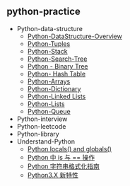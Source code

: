 ## python-practice

- Python-data-structure
    - [Python-DataStructure-Overview](https://github.com/loulan-D/python-practice/blob/master/python-data-structure/Data%20Structure%20Overview.ipynb)
    - [Python-Tuples](https://github.com/loulan-D/python-practice/blob/master/python-data-structure/Python-Tuples.ipynb)
    - [Python-Stack](https://github.com/loulan-D/python-practice/blob/master/python-data-structure/Python-Stack.ipynb)
    - [Python-Search-Tree](https://github.com/loulan-D/python-practice/blob/master/python-data-structure/Python-Search%20Tree.ipynb)
    - [Python - Binary Tree](https://github.com/loulan-D/python-practice/blob/master/python-data-structure/Python%20-%20Binary%20Tree.ipynb)
    - [Python- Hash Table](https://github.com/loulan-D/python-practice/blob/master/python-data-structure/Python-%20Hash%20Table.ipynb)
    - [Python-Arrays](https://github.com/loulan-D/python-practice/blob/master/python-data-structure/Python-Arrays.ipynb)
    - [Python-Dictionary](https://github.com/loulan-D/python-practice/blob/master/python-data-structure/Python-Dictionary.ipynb)
    - [Python-Linked Lists](https://github.com/loulan-D/python-practice/blob/master/python-data-structure/Python-Linked%20Lists.ipynb)
    - [Python-Lists](https://github.com/loulan-D/python-practice/blob/master/python-data-structure/Python-Lists.ipynb)
    - [Python-Queue](https://github.com/loulan-D/python-practice/blob/master/python-data-structure/Python-Queue.ipynb)
- Python-interview
- Python-leetcode
- Python-library
- Understand-Python
    - [Python locals() and globals()](https://github.com/loulan-D/python-practice/blob/master/understand-python/Python%20locals()%20%20globals().ipynb)
    - [Python 中 is 与 == 操作](https://github.com/loulan-D/python-practice/blob/master/understand-python/Python%20%E4%B8%AD%20is%20%E4%B8%8E%20%3D%3D%20%E6%93%8D%E4%BD%9C.ipynb)
    - [Python 字符串格式化指南](https://github.com/loulan-D/python-practice/blob/master/understand-python/Python%20%E5%AD%97%E7%AC%A6%E4%B8%B2%E6%A0%BC%E5%BC%8F%E5%8C%96%E6%8C%87%E5%8D%97.ipynb)
    - [Python3.X 新特性](https://github.com/loulan-D/python-practice/blob/master/understand-python/Python3.X%20%E6%96%B0%E7%89%B9%E6%80%A7.ipynb)
